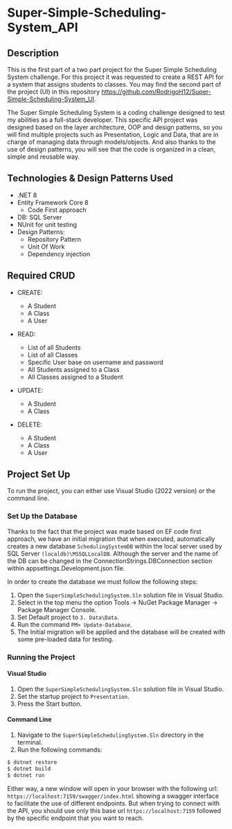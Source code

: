# Super-Simple-Scheduling-System_API

## Description

This is the first part of a two part project for the Super Simple Scheduling System challenge. For this project it was requested to create a REST API for a system that assigns students to classes. You may find the second part of the project (UI) in this repository https://github.com/RodrigoH12/Super-Simple-Scheduling-System_UI.

The Super Simple Scheduling System is a coding challenge designed to test my abilities as a full-stack developer. This specific API project was designed based on the layer architecture, OOP and design patterns, so you will find multiple projects such as Presentation, Logic and Data, that are in charge of managing data through models/objects. And also thanks to the use of design patterns, you will see that the code is organized in a clean, simple and reusable way.

## Technologies & Design Patterns Used

- .NET 8
- Entity Framework Core 8
  - Code First approach
- DB: SQL Server
- NUnit for unit testing
- Design Patterns:
  - Repository Pattern
  - Unit Of Work
  - Dependency injection

## Required CRUD

- CREATE:
  - A Student
  - A Class
  - A User

- READ:
  - List of all Students
  - List of all Classes
  - Specific User base on username and password
  - All Students assigned to a Class
  - All Classes assigned to a Student

- UPDATE:
  - A Student
  - A Class

- DELETE:
  - A Student
  - A Class
  - A User

## Project Set Up

To run the project, you can either use Visual Studio (2022 version) or the command line.

### Set Up the Database

Thanks to the fact that the project was made based on EF code first approach, we have an initial migration that when executed, automatically creates a new database `SchedulingSystemDB` within the local server used by SQL Server `(localdb)\MSSQLLocalDB`. Although the server and the name of the DB can be changed in the ConnectionStrings.DBConnection section within appsettings.Development.json file.

In order to create the database we must follow the following steps:
1. Open the `SuperSimpleSchedulingSystem.Sln` solution file in Visual Studio.
2. Select in the top menu the option Tools -> NuGet Package Manager -> Package Manager Console.
3. Set Default project to `3. Data\Data`.
4. Run the command `PM> Update-Database`.
5. The Initial migration will be applied and the database will be created with some pre-loaded data for testing.

### Running the Project

#### Visual Studio

1. Open the `SuperSimpleSchedulingSystem.Sln` solution file in Visual Studio.
2. Set the startup project to `Presentation`.
3. Press the Start button.

#### Command Line

1. Navigate to the `SuperSimpleSchedulingSystem.Sln` directory in the terminal.
2. Run the following commands:

```sh
$ dotnet restore
$ dotnet build
$ dotnet run
```

Either way, a new window will open in your browser with the following url: `https://localhost:7159/swagger/index.html` showing a swagger interface to facilitate the use of different endpoints. But when trying to connect with the API, you should use only this base url `https://localhost:7159` followed by the specific endpoint that you want to reach.